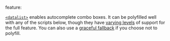 feature: <datalist>
status: use
tags: polyfill gtie9 nomobile
kind: html
polyfillurls: [Relevant Dropdowns](http://css-tricks.com/relevant-dropdowns-polyfill-for-datalist/), [Webshims](http://afarkas.github.com/webshim/demos/), [jQuery Datalist Plugin](http://miketaylr.com/code/datalist.html)

[`<datalist>`](http://developers.whatwg.org/the-button-element.html#the-datalist-element) enables autocomplete combo boxes. It can be polyfilled well with any of the scripts below, though they have [varying levels](https://github.com/h5bp/html5please/issues/18) of support for the full feature. You can also use a [graceful fallback](http://adactio.com/journal/4272/) if you choose not to polyfill.